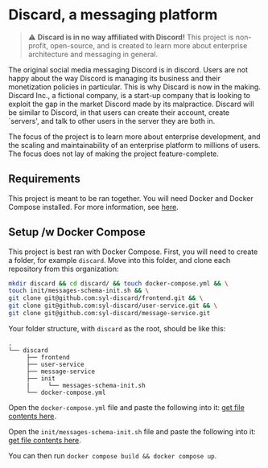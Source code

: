 # Discard, a messaging platform

> :warning: **Discard is in no way affiliated with Discord!** This project is non-profit, open-source, and is created to learn more about enterprise architecture and messaging in general.

The original social media messaging Discord is in discord. Users are not happy about the way Discord is managing its business and their monetization policies in particular. This is why Discard is now in the making. Discard Inc., a fictional company, is a start-up company that is looking to exploit the gap in the market Discord made by its malpractice. Discard will be similar to Discord, in that users can create their account, create `servers', and talk to other users in the server they are both in.

The focus of the project is to learn more about enterprise development, and the scaling and maintainability of an enterprise platform to millions of users. The focus does not lay of making the project feature-complete.

## Requirements
This project is meant to be ran together. You will need Docker and Docker Compose installed. For more information, see [here](https://docs.docker.com/engine/install/).

## Setup /w Docker Compose

This project is best ran with Docker Compose. First, you will need to create a folder, for example `discard`. Move into this folder, and clone each repository from this organization:

```sh
mkdir discard && cd discard/ && touch docker-compose.yml && \
touch init/messages-schema-init.sh && \
git clone git@github.com:syl-discard/frontend.git && \
git clone git@github.com:syl-discard/user-service.git && \
git clone git@github.com:syl-discard/message-service.git
```

Your folder structure, with `discard` as the root, should be like this:

```
.
└── discard
     ├── frontend
     ├── user-service
     ├── message-service
     ├── init
     |     └── messages-schema-init.sh
     └── docker-compose.yml
```

Open the `docker-compose.yml` file and paste the following into it: [get file contents here](https://github.com/syl-discard/.github/blob/main/docker-compose.yml).

Open the `init/messages-schema-init.sh` file and paste the following into it: [get file contents here](https://github.com/syl-discard/.github/blob/main/messages-schema-init.sh).

You can then run `docker compose build && docker compose up`.
